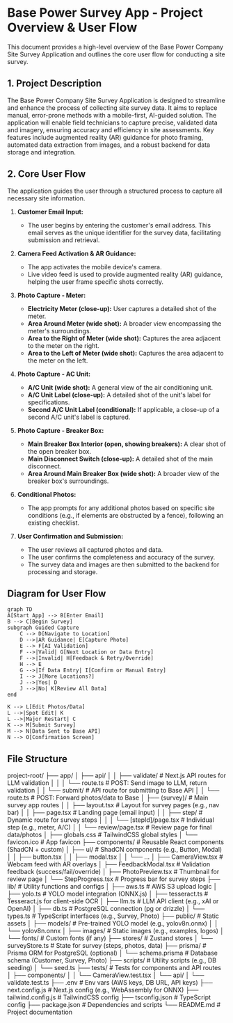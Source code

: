 # Base Power Survey App - Project Overview & User Flow

This document provides a high-level overview of the Base Power Company Site Survey Application and outlines the core user flow for conducting a site survey.

## 1. Project Description

The Base Power Company Site Survey Application is designed to streamline and enhance the process of collecting site survey data. It aims to replace manual, error-prone methods with a mobile-first, AI-guided solution. The application will enable field technicians to capture precise, validated data and imagery, ensuring accuracy and efficiency in site assessments. Key features include augmented reality (AR) guidance for photo framing, automated data extraction from images, and a robust backend for data storage and integration.

## 2. Core User Flow

The application guides the user through a structured process to capture all necessary site information.

1.  **Customer Email Input:**
    - The user begins by entering the customer's email address. This email serves as the unique identifier for the survey data, facilitating submission and retrieval.

2.  **Camera Feed Activation & AR Guidance:**
    - The app activates the mobile device's camera.
    - Live video feed is used to provide augmented reality (AR) guidance, helping the user frame specific shots correctly.

3.  **Photo Capture - Meter:**
    - **Electricity Meter (close-up):** User captures a detailed shot of the meter.
    - **Area Around Meter (wide shot):** A broader view encompassing the meter's surroundings.
    - **Area to the Right of Meter (wide shot):** Captures the area adjacent to the meter on the right.
    - **Area to the Left of Meter (wide shot):** Captures the area adjacent to the meter on the left.

4.  **Photo Capture - AC Unit:**
    - **A/C Unit (wide shot):** A general view of the air conditioning unit.
    - **A/C Unit Label (close-up):** A detailed shot of the unit's label for specifications.
    - **Second A/C Unit Label (conditional):** If applicable, a close-up of a second A/C unit's label is captured.

5.  **Photo Capture - Breaker Box:**
    - **Main Breaker Box Interior (open, showing breakers):** A clear shot of the open breaker box.
    - **Main Disconnect Switch (close-up):** A detailed shot of the main disconnect.
    - **Area Around Main Breaker Box (wide shot):** A broader view of the breaker box's surroundings.

6.  **Conditional Photos:**
    - The app prompts for any additional photos based on specific site conditions (e.g., if elements are obstructed by a fence), following an existing checklist.

7.  **User Confirmation and Submission:**
    - The user reviews all captured photos and data.
    - The user confirms the completeness and accuracy of the survey.
    - The survey data and images are then submitted to the backend for processing and storage.

## Diagram for User Flow

    graph TD
    A[Start App] --> B[Enter Email]
    B --> C[Begin Survey]
    subgraph Guided Capture
        C --> D[Navigate to Location]
        D -->|AR Guidance| E[Capture Photo]
        E --> F[AI Validation]
        F -->|Valid| G[Next Location or Data Entry]
        F -->|Invalid| H[Feedback & Retry/Override]
        H --> E
        G -->|If Data Entry| I[Confirm or Manual Entry]
        I --> J[More Locations?]
        J -->|Yes| D
        J -->|No| K[Review All Data]
    end

    K --> L[Edit Photos/Data]
    L -->|Spot Edit| K
    L -->|Major Restart| C
    K --> M[Submit Survey]
    M --> N[Data Sent to Base API]
    N --> O[Confirmation Screen]

## File Structure

project-root/
├── app/
│ ├── api/
│ │ ├── validate/ # Next.js API routes for LLM validation
│ │ │ └── route.ts # POST: Send image to LLM, return validation
│ │ └── submit/ # API route for submitting to Base API
│ │ └── route.ts # POST: Forward photos/data to Base
│ ├── (survey)/ # Main survey app routes
│ │ ├── layout.tsx # Layout for survey pages (e.g., nav bar)
│ │ ├── page.tsx # Landing page (email input)
│ │ ├── step/ # Dynamic route for survey steps
│ │ │ └── [stepId]/page.tsx # Individual step (e.g., meter, A/C)
│ │ └── review/page.tsx # Review page for final data/photos
│ ├── globals.css # TailwindCSS global styles
│ └── favicon.ico # App favicon
├── components/ # Reusable React components (ShadCN + custom)
│ ├── ui/ # ShadCN components (e.g., Button, Modal)
│ │ ├── button.tsx
│ │ ├── modal.tsx
│ │ └── ...
│ ├── CameraView.tsx # Webcam feed with AR overlays
│ ├── FeedbackModal.tsx # Validation feedback (success/fail/override)
│ ├── PhotoPreview.tsx # Thumbnail for review page
│ └── StepProgress.tsx # Progress bar for survey steps
├── lib/ # Utility functions and configs
│ ├── aws.ts # AWS S3 upload logic
│ ├── yolo.ts # YOLO model integration (ONNX.js)
│ ├── tesseract.ts # Tesseract.js for client-side OCR
│ ├── llm.ts # LLM API client (e.g., xAI or OpenAI)
│ ├── db.ts # PostgreSQL connection (pg or drizzle)
│ └── types.ts # TypeScript interfaces (e.g., Survey, Photo)
├── public/ # Static assets
│ ├── models/ # Pre-trained YOLO model (e.g., yolov8n.onnx)
│ │ └── yolov8n.onnx
│ ├── images/ # Static images (e.g., examples, logos)
│ └── fonts/ # Custom fonts (if any)
├── stores/ # Zustand stores
│ └── surveyStore.ts # State for survey (steps, photos, data)
├── prisma/ # Prisma ORM for PostgreSQL (optional)
│ └── schema.prisma # Database schema (Customer, Survey, Photo)
├── scripts/ # Utility scripts (e.g., DB seeding)
│ └── seed.ts
├── tests/ # Tests for components and API routes
│ ├── components/
│ │ └── CameraView.test.tsx
│ └── api/
│ └── validate.test.ts
├── .env # Env vars (AWS keys, DB URL, API keys)
├── next.config.js # Next.js config (e.g., WebAssembly for ONNX)
├── tailwind.config.js # TailwindCSS config
├── tsconfig.json # TypeScript config
├── package.json # Dependencies and scripts
└── README.md # Project documentation

